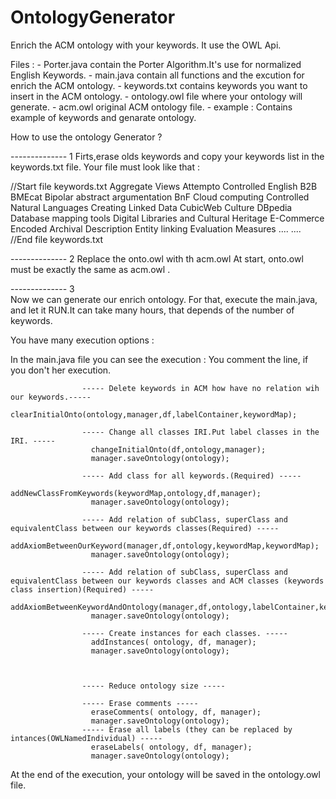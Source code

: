 OntologyGenerator
=================

Enrich the ACM ontology with your keywords.
It use the OWL Api.

Files :
	- Porter.java contain the Porter Algorithm.It's use for normalized English Keywords.
	- main.java contain all functions and the excution for enrich the ACM ontology.
	- keywords.txt contains keywords you want to insert in the ACM ontology.
	- ontology.owl file where your ontology will generate.
	- acm.owl original ACM ontology file.
	- example : Contains example of keywords and genarate ontology.
	
How to use the ontology Generator ? 

-------------- 1
Firts,erase olds keywords and copy your keywords list in the keywords.txt file.
Your file must look like that :

//Start file keywords.txt
	Aggregate Views
    Attempto Controlled English
    B2B
    BMEcat
    Bipolar abstract argumentation
    BnF
    Cloud computing
    Controlled Natural Languages
    Creating Linked Data
    CubicWeb
    Culture
    DBpedia
    Database mapping tools
    Digital Libraries and Cultural Heritage
    E-Commerce
    Encoded Archival Description
    Entity linking
    Evaluation Measures
	....
	....
	//End file keywords.txt
	
-------------- 2 
Replace the onto.owl with th acm.owl 
At start, onto.owl must be exactly the same as acm.owl .

-------------- 3   
Now we can generate our enrich ontology.
For that, execute the main.java, and let it RUN.It can take many hours, that depends of the number of keywords.

You have many execution options : 

In the main.java file you can see the execution : 
You comment the line, if you don't her execution.

					----- Delete keywords in ACM how have no relation wih our keywords.-----
					  clearInitialOnto(ontology,manager,df,labelContainer,keywordMap);
					  
					----- Change all classes IRI.Put label classes in the IRI. -----
					  changeInitialOnto(df,ontology,manager);
					  manager.saveOntology(ontology);
					  
					----- Add class for all keywords.(Required) -----
					  addNewClassFromKeywords(keywordMap,ontology,df,manager);
					  manager.saveOntology(ontology);
					  
					----- Add relation of subClass, superClass and equivalentClass between our keywords classes(Required) -----
					  addAxiomBetweenOurKeyword(manager,df,ontology,keywordMap,keywordMap);
					  manager.saveOntology(ontology);
					  
					----- Add relation of subClass, superClass and equivalentClass between our keywords classes and ACM classes (keywords class insertion)(Required) -----
					  addAxiomBetweenKeywordAndOntology(manager,df,ontology,labelContainer,keywordMap); 
					  manager.saveOntology(ontology);
					
					----- Create instances for each classes. -----
					  addInstances( ontology, df, manager);
					  manager.saveOntology(ontology);
					  
					  
					  
					----- Reduce ontology size -----
					
					----- Erase comments -----
				      eraseComments( ontology, df, manager);
					  manager.saveOntology(ontology);
					----- Erase all labels (they can be replaced by intances(OWLNamedIndividual) -----
				      eraseLabels( ontology, df, manager);
				      manager.saveOntology(ontology);
					  

 
At the end of the execution, your ontology will be saved in the ontology.owl file.
	
	
